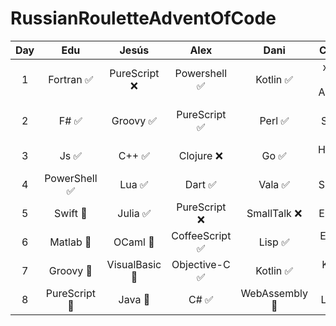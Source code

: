 # RussianRouletteAdventOfCode

|  Day  |     Edu      |     Jesús     |      Alex      |     Dani      |    Checo     |   Óscar   |    Padilla    |
| :---: | :----------: | :-----------: | :------------: | :-----------: | :----------: | :-------: | :-----------: |
|   1   |  Fortran ✅   | PureScript ❌  |  Powershell ✅  |   Kotlin ✅    | x64-86 ASM ✅ | Jsonnet ❌ | Objective-C ❌ |
|   2   |     F# ✅     |   Groovy ✅    |  PureScript ✅  |    Perl ✅     | Vim Script ✅ |   C# ✅    |    Shell ❌    |
|   3   |     Js ✅     |     C++ ✅     |   Clojure ❌    |     Go ✅      |  Haskell ❌   |   Lua ✅   |   Jsonnet ❌   |
|   4   | PowerShell ✅ |     Lua ✅     |    Dart  ✅     |    Vala ✅     |   Shell  ❌   |   J  🚧    | PureScript ❌  |
|   5   |   Swift 🚧    |    Julia ✅    |  PureScript ❌  |  SmallTalk ❌  |  Elixir  ❌   | Julia  ✅  |     JS 🚧      |
|   6   |   Matlab 🚧   |    OCaml 🚧    | CoffeeScript ✅ |    Lisp ✅     |   Erlang 🚧   |  ABAP 🚧   | Objective-C 🚧 |
|   7   |   Groovy 🚧   | VisualBasic 🚧 | Objective-C ✅  |   Kotlin ✅    |   Kotlin 🚧   |  Dart 🚧   |    Puppet     |
|   8   | PureScript 🚧 |    Java 🚧     |     C#  ✅      | WebAssembly 🚧 |    Lisp 🚧    |   PHP 🚧   |    OCaml 🚧    |




